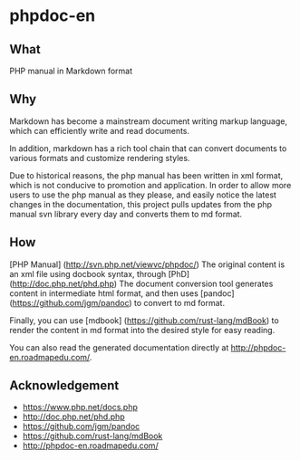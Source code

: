 # phpdoc-en

## What

PHP manual in Markdown format

## Why

Markdown has become a mainstream document writing markup language, which can efficiently write and read documents.

In addition, markdown has a rich tool chain that can convert documents to various formats and customize rendering styles.

Due to historical reasons, the php manual has been written in xml format, which is not conducive to promotion and application. In order to allow more users to use the php manual as they please, and easily notice the latest changes in the documentation, this project pulls updates from the php manual svn library every day and converts them to md format.

## How

[PHP Manual] (http://svn.php.net/viewvc/phpdoc/) The original content is an xml file using docbook syntax, through [PhD] (http://doc.php.net/phd.php) The document conversion tool generates content in intermediate html format, and then uses [pandoc] (https://github.com/jgm/pandoc) to convert to md format.

Finally, you can use [mdbook] (https://github.com/rust-lang/mdBook) to render the content in md format into the desired style for easy reading.

You can also read the generated documentation directly at http://phpdoc-en.roadmapedu.com/.

## Acknowledgement

- https://www.php.net/docs.php
- http://doc.php.net/phd.php
- https://github.com/jgm/pandoc
- https://github.com/rust-lang/mdBook
- http://phpdoc-en.roadmapedu.com/